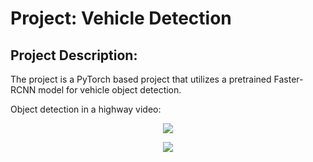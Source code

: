 # Project: Vehicle Detection
## Project Description:
The project is a PyTorch based project that utilizes a pretrained Faster-RCNN model for vehicle
object detection.

Object detection in a highway video:
<p align="center"><img src="./Gifs/Sonic_DuelDDQN.gif"></p>
<p align="center"><img src="./Gifs/JourneyEscape_DuelDDQN.gif"></p>
